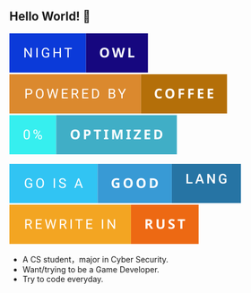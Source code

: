 ## Hello World! 👋

[![night-owl](pic/night-owl.svg)]() [![powered-by-coffee](pic/powered-by-coffee.svg)]() [![zero-optimized](pic/zero-optimized.svg)]()

[![go-is-a-good-lang](pic/go-is-a-good-lang.svg)]() [![rewrite-in-rust](pic/rewrite-in-rust.svg)]()

* A CS student，major in Cyber Security.
* Want/trying to be a Game Developer.
* Try to code everyday.

<!--
**scmyt/scmyt** is a ✨ _special_ ✨ repository because its `README.md` (this file) appears on your GitHub profile.

Here are some ideas to get you started:

- 🔭 I’m currently working on ...
- 🌱 I’m currently learning ...
- 👯 I’m looking to collaborate on ...
- 🤔 I’m looking for help with ...
- 💬 Ask me about ...
- 📫 How to reach me: ...
- 😄 Pronouns: ...
- ⚡ Fun fact: ...
-->
